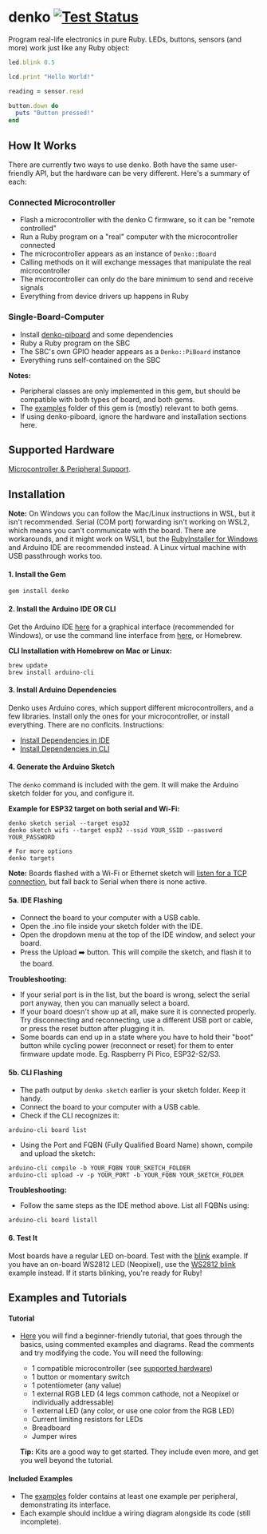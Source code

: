# denko [![Test Status](https://github.com/denko-rb/denko/actions/workflows/ruby.yml/badge.svg)](https://github.com/denko-rb/denko/actions/workflows/ruby.yml)

Program real-life electronics in pure Ruby. LEDs, buttons, sensors (and more) work just like any Ruby object:

```ruby
led.blink 0.5

lcd.print "Hello World!"

reading = sensor.read

button.down do
  puts "Button pressed!"
end
```

## How It Works

There are currently two ways to use denko. Both have the same user-friendly API, but the hardware can be very different. Here's a summary of each:

### Connected Microcontroller
- Flash a microcontroller with the denko C firmware, so it can be "remote controlled"
- Run a Ruby program on a "real" computer with the microcontroller connected
- The microcontroller appears as an instance of `Denko::Board`
- Calling methods on it will exchange messages that manipulate the real microcontroller
- The microcontroller can only do the bare minimum to send and receive signals
- Everything from device drivers up happens in Ruby

### Single-Board-Computer
- Install [denko-piboard](https://github.com/denko-rb/denko-piboard) and some dependencies
- Ruby a Ruby program on the SBC
- The SBC's own GPIO header appears as a `Denko::PiBoard` instance
- Everything runs self-contained on the SBC

**Notes:**
- Peripheral classes are only implemented in this gem, but should be compatible with both types of board, and both gems.
- The [examples](examples) folder of this gem is (mostly) relevant to both gems.
- If using denko-piboard, ignore the hardware and installation sections here.

## Supported Hardware

[Microcontroller & Peripheral Support](HARDWARE.md).

## Installation

**Note:** On Windows you can follow the Mac/Linux instructions in WSL, but it isn't recommended. Serial (COM port) forwarding isn't working on WSL2, which means you can't communicate with the board. There are workarounds, and it might work on WSL1, but the [RubyInstaller for Windows](https://rubyinstaller.org/) and Arduino IDE are recommended instead. A Linux virtual machine with USB passthrough works too.

#### 1. Install the Gem

```console
gem install denko
```

#### 2. Install the Arduino IDE OR CLI

Get the Arduino IDE [here](http://arduino.cc/en/Main/Software) for a graphical interface (recommended for Windows), or use the command line interface from [here](https://github.com/arduino/arduino-cli/releases), or Homebrew.

**CLI Installation with Homebrew on Mac or Linux:**

```console
brew update
brew install arduino-cli
```

#### 3. Install Arduino Dependencies

Denko uses Arduino cores, which support different microcontrollers, and a few libraries. Install only the ones for your microcontroller, or install everything. There are no conflcits. Instructions:

- [Install Dependencies in IDE](DEPS_IDE.md)
- [Install Dependencies in CLI](DEPS_CLI.md)

#### 4. Generate the Arduino Sketch

The `denko` command is included with the gem. It will make the Arduino sketch folder for you, and configure it.

**Example for ESP32 target on both serial and Wi-Fi:**

```console
denko sketch serial --target esp32
denko sketch wifi --target esp32 --ssid YOUR_SSID --password YOUR_PASSWORD

# For more options
denko targets
```

**Note:** Boards flashed with a Wi-Fi or Ethernet sketch will [listen for a TCP connection](examples/connection/tcp.rb), but fall back to Serial when there is none active.

#### 5a. IDE Flashing

- Connect the board to your computer with a USB cable.
- Open the .ino file inside your sketch folder with the IDE.
- Open the dropdown menu at the top of the IDE window, and select your board.
- Press the Upload :arrow_right: button. This will compile the sketch, and flash it to the board.

**Troubleshooting:**

- If your serial port is in the list, but the board is wrong, select the serial port anyway, then you can manually select a board.
- If your board doesn't show up at all, make sure it is connected properly. Try disconnecting and reconnecting, use a different USB port or cable, or press the reset button after plugging it in.
- Some boards can end up in a state where you have to hold their "boot" button while cycling power (reconnect or reset) for them to enter firmware update mode. Eg. Raspberry Pi Pico, ESP32-S2/S3.

#### 5b. CLI Flashing

- The path output by `denko sketch` earlier is your sketch folder. Keep it handy.
- Connect the board to your computer with a USB cable.
- Check if the CLI recognizes it:

```console
arduino-cli board list
```

- Using the Port and FQBN (Fully Qualified Board Name) shown, compile and upload the sketch:

```console
arduino-cli compile -b YOUR_FQBN YOUR_SKETCH_FOLDER
arduino-cli upload -v -p YOUR_PORT -b YOUR_FQBN YOUR_SKETCH_FOLDER
```

**Troubleshooting:**

- Follow the same steps as the IDE method above. List all FQBNs using:

```console
arduino-cli board listall
```

#### 6. Test It

Most boards have a regular LED on-board. Test with the [blink](examples/led/builtin_blink.rb) example. If you have an on-board WS2812 LED (Neopixel), use the [WS2812 blink](examples/led/ws2812_builtin_blink.rb) example instead. If it starts blinking, you're ready for Ruby!

## Examples and Tutorials

#### Tutorial

- [Here](tutorial) you will find a beginner-friendly tutorial, that goes through the basics, using commented examples and diagrams. Read the comments and try modifying the code. You will need the following:
  - 1 compatible microcontroller (see [supported hardware](HARDWARE.md))
  - 1 button or momentary switch
  - 1 potentiometer (any value)
  - 1 external RGB LED (4 legs common cathode, not a Neopixel or individually addressable)
  - 1 external LED (any color, or use one color from the RGB LED)
  - Current limiting resistors for LEDs
  - Breadboard
  - Jumper wires

  **Tip:** Kits are a good way to get started. They include even more, and get you well beyond the tutorial.

#### Included Examples

- The [examples](examples) folder contains at least one example per peripheral, demonstrating its interface.
- Each example should incldue a wiring diagram alongside its code (still incomplete).
